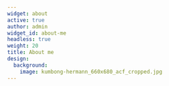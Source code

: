 ```yaml
---
widget: about
active: true
author: admin
widget_id: about-me
headless: true
weight: 20
title: About me
design:
  background:
    image: kumbong-hermann_660x680_acf_cropped.jpg
---
```


